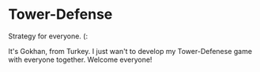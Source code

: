 # Tower-Defense

Strategy for everyone. (:

It's Gokhan, from Turkey. I just wan't to develop my Tower-Defenese game with everyone together. Welcome everyone! 
